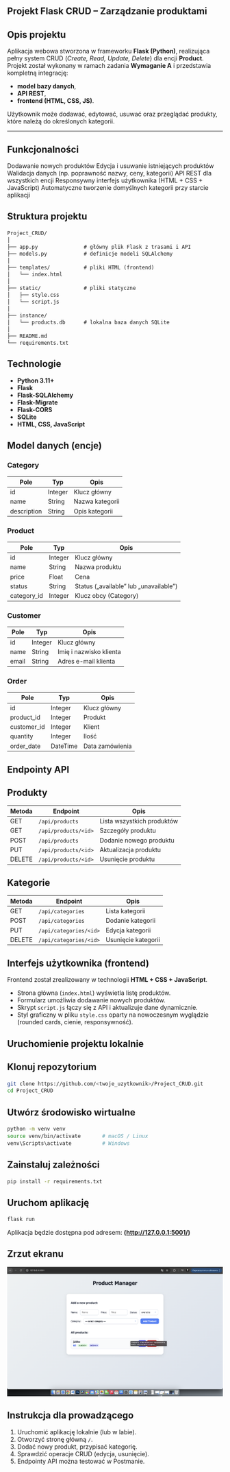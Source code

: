 ## Projekt Flask CRUD – Zarządzanie produktami

## Opis projektu

Aplikacja webowa stworzona w frameworku **Flask (Python)**, realizująca pełny system CRUD (*Create, Read, Update, Delete*) dla encji **Product**.
Projekt został wykonany w ramach zadania **Wymaganie A** i przedstawia kompletną integrację:

* **model bazy danych**,
* **API REST**,
* **frontend (HTML, CSS, JS)**.

Użytkownik może dodawać, edytować, usuwać oraz przeglądać produkty, które należą do określonych kategorii.

---

## Funkcjonalności

Dodawanie nowych produktów
Edycja i usuwanie istniejących produktów
Walidacja danych (np. poprawność nazwy, ceny, kategorii)
API REST dla wszystkich encji
Responsywny interfejs użytkownika (HTML + CSS + JavaScript)
Automatyczne tworzenie domyślnych kategorii przy starcie aplikacji

## Struktura projektu
```
Project_CRUD/
│
├── app.py               # główny plik Flask z trasami i API
├── models.py            # definicje modeli SQLAlchemy
│
├── templates/           # pliki HTML (frontend)
│   └── index.html
│
├── static/              # pliki statyczne
│   ├── style.css
│   └── script.js
│
├── instance/
│   └── products.db      # lokalna baza danych SQLite
│
├── README.md
└── requirements.txt
```
## Technologie

* **Python 3.11+**
* **Flask**
* **Flask-SQLAlchemy**
* **Flask-Migrate**
* **Flask-CORS**
* **SQLite**
* **HTML, CSS, JavaScript**

## Model danych (encje)

### Category

| Pole        | Typ     | Opis            |
| ----------- | ------- | --------------- |
| id          | Integer | Klucz główny    |
| name        | String  | Nazwa kategorii |
| description | String  | Opis kategorii  |

### Product

| Pole        | Typ     | Opis                                   |
| ----------- | ------- | -------------------------------------- |
| id          | Integer | Klucz główny                           |
| name        | String  | Nazwa produktu                         |
| price       | Float   | Cena                                   |
| status      | String  | Status („available” lub „unavailable”) |
| category_id | Integer | Klucz obcy (Category)                  |

### Customer

| Pole  | Typ     | Opis                    |
| ----- | ------- | ----------------------- |
| id    | Integer | Klucz główny            |
| name  | String  | Imię i nazwisko klienta |
| email | String  | Adres e-mail klienta    |

### Order

| Pole        | Typ      | Opis            |
| ----------- | -------- | --------------- |
| id          | Integer  | Klucz główny    |
| product_id  | Integer  | Produkt         |
| customer_id | Integer  | Klient          |
| quantity    | Integer  | Ilość           |
| order_date  | DateTime | Data zamówienia |

## Endpointy API

## Produkty

| Metoda | Endpoint             | Opis                       |
| ------ | -------------------- | -------------------------- |
| GET    | `/api/products`      | Lista wszystkich produktów |
| GET    | `/api/products/<id>` | Szczegóły produktu         |
| POST   | `/api/products`      | Dodanie nowego produktu    |
| PUT    | `/api/products/<id>` | Aktualizacja produktu      |
| DELETE | `/api/products/<id>` | Usunięcie produktu         |

## Kategorie

| Metoda | Endpoint               | Opis                |
| ------ | ---------------------- | ------------------- |
| GET    | `/api/categories`      | Lista kategorii     |
| POST   | `/api/categories`      | Dodanie kategorii   |
| PUT    | `/api/categories/<id>` | Edycja kategorii    |
| DELETE | `/api/categories/<id>` | Usunięcie kategorii |

## Interfejs użytkownika (frontend)

Frontend został zrealizowany w technologii **HTML + CSS + JavaScript**.

* Strona główna (`index.html`) wyświetla listę produktów.
* Formularz umożliwia dodawanie nowych produktów.
* Skrypt `script.js` łączy się z API i aktualizuje dane dynamicznie.
* Styl graficzny w pliku `style.css` oparty na nowoczesnym wyglądzie (rounded cards, cienie, responsywność).

## Uruchomienie projektu lokalnie

## Klonuj repozytorium

```bash
git clone https://github.com/<twoje_uzytkownik>/Project_CRUD.git
cd Project_CRUD
```

## Utwórz środowisko wirtualne

```bash
python -m venv venv
source venv/bin/activate       # macOS / Linux
venv\Scripts\activate          # Windows
```

## Zainstaluj zależności

```bash
pip install -r requirements.txt
```

## Uruchom aplikację

```bash
flask run
```

Aplikacja będzie dostępna pod adresem:
**(http://127.0.0.1:5001/)**

## Zrzut ekranu

![Podgląd aplikacji](static/screenshot.png)

## Instrukcja dla prowadzącego

1. Uruchomić aplikację lokalnie (lub w labie).
2. Otworzyć stronę główną `/`.
3. Dodać nowy produkt, przypisać kategorię.
4. Sprawdzić operacje CRUD (edycja, usunięcie).
5. Endpointy API można testować w Postmanie.

